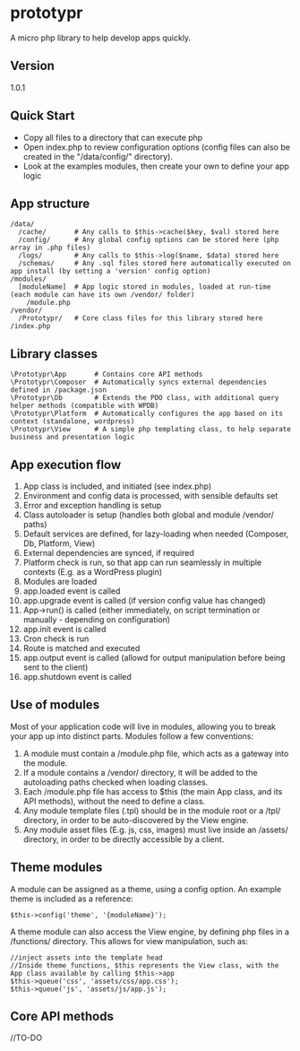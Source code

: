 # prototypr
A micro php library to help develop apps quickly.

## Version
1.0.1

## Quick Start
- Copy all files to a directory that can execute php
- Open index.php to review configuration options (config files can also be created in the "/data/config/" directory).
- Look at the examples modules, then create your own to define your app logic

## App structure

```
/data/
  /cache/       # Any calls to $this->cache($key, $val) stored here
  /config/      # Any global config options can be stored here (php array in .php files)
  /logs/        # Any calls to $this->log($name, $data) stored here
  /schemas/     # Any .sql files stored here automatically executed on app install (by setting a 'version' config option)
/modules/
  [moduleName]  # App logic stored in modules, loaded at run-time (each module can have its own /vendor/ folder)
    /module.php
/vendor/
  /Prototypr/   # Core class files for this library stored here
/index.php
```

## Library classes
```
\Prototypr\App       # Contains core API methods
\Prototypr\Composer  # Automatically syncs external dependencies defined in /package.json
\Prototypr\Db        # Extends the PDO class, with additional query helper methods (compatible with WPDB)
\Prototypr\Platform  # Automatically configures the app based on its context (standalone, wordpress)
\Prototypr\View      # A simple php templating class, to help separate business and presentation logic
```

## App execution flow

1. App class is included, and initiated (see index.php)
2. Environment and config data is processed, with sensible defaults set
3. Error and exception handling is setup
4. Class autoloader is setup (handles both global and module /vendor/ paths)
5. Default services are defined, for lazy-loading when needed (Composer, Db, Platform, View)
6. External dependencies are synced, if required
7. Platform check is run, so that app can run seamlessly in multiple contexts (E.g. as a WordPress plugin)
8. Modules are loaded
9. app.loaded event is called
10. app.upgrade event is called (if version config value has changed)
11. App->run() is called (either immediately, on script termination or manually - depending on configuration)
12. app.init event is called
13. Cron check is run
14. Route is matched and executed
15. app.output event is called (allowd for output manipulation before being sent to the client)
16. app.shutdown event is called

## Use of modules

Most of your application code will live in modules, allowing you to break your app up into distinct parts. Modules follow a few conventions:

1. A module must contain a /module.php file, which acts as a gateway into the module.
2. If a module contains a /vendor/ directory, it will be added to the autoloading paths checked when loading classes.
3. Each /module.php file has access to $this (the main App class, and its API methods), without the need to define a class.
4. Any module template files (.tpl) should be in the module root or a /tpl/ directory, in order to be auto-discovered by the View engine.
5. Any module asset files (E.g. js, css, images) must live inside an /assets/ directory, in order to be directly accessible by a client.

## Theme modules

A module can be assigned as a theme, using a config option. An example theme is included as a reference:
```
$this->config('theme', '{moduleName}');
```

A theme module can also access the View engine, by defining php files in a /functions/ directory. This allows for view manipulation, such as:
```
//inject assets into the template head
//Inside theme functions, $this represents the View class, with the App class available by calling $this->app
$this->queue('css', 'assets/css/app.css');
$this->queue('js', 'assets/js/app.js');
```

## Core API methods

//TO-DO


